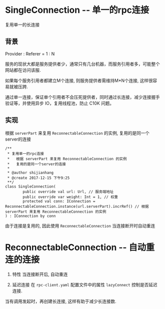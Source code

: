 # SingleConnection -- 单一的rpc连接

复用单一的长连接

## 背景
Provider : Referer = 1 : N

服务的现状大都是服务提供者少，通常只有几台机器，而服务引用者多，可能整个网站都在访问该服.

如果每个服务引用者都建立M个连接, 则服务提供者需维持M*N个连接, 这样很容易就被压跨.

通过单一连接，保证单个引用者不会压死提供者，同时通过长连接，减少连接握手验证等，并使用异步 IO，复用线程池，防止 C10K 问题。

## 实现

根据 `serverPart` 来复用 `ReconnectableConnection` 的实例, 复用的是同一个server的连接

```
/**
 * 复用单一的rpc连接
 *   根据 serverPart 来复用 ReconnectableConnection 的实例
 *   复用的是同一个server的连接
 *
 * @author shijianhang
 * @create 2017-12-15 下午9:25
 **/
class SingleConnection(
        public override val url: Url, // 服务端地址
        public override var weight: Int = 1, // 权重
        protected val conn: IConnection = ReconnectableConnection.instance(url.serverPart).incrRef() // 根据 serverPart 来复用 ReconnectableConnection 的实例
) : IConnection by conn
```

由于连接是复用的, 因此使用 `ReconnectableConnection` 当连接断开时自动重连

# ReconnectableConnection -- 自动重连的连接

1. 特性
当连接断开后, 自动重连

2. 延迟连接
在 `rpc-client.yaml` 配置文件中的属性 `lazyConnect` 控制是否延迟连接.

当有调用发起时，再创建长连接, 这样有助于减少长连接数.